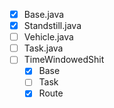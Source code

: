 - [x] Base.java
- [x] Standstill.java
- [ ] Vehicle.java
- [ ] Task.java
- [ ] TimeWindowedShit
  - [x] Base
  - [ ] Task
  - [x] Route
